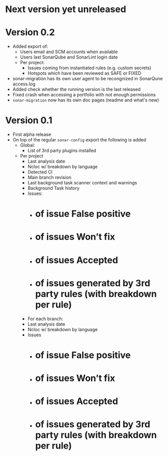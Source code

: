 # Next version yet unreleased

# Version 0.2

- Added export of:
  - Users email and SCM accounts when available
  - Users last SonarQube and SonarLint login date
  - Per project:
    - Issues coming from instantiated rules (e.g. custom secrets)
    - Hotspots which have been reviewed as SAFE or FIXED
- sonar-migration has its own user agent to be recongnized in SonarQune access.log
- Added check whether the running version is the last released
- Fixed crash when accessing a portfolio with not enough permissions
- `sonar-migration` now has its own doc pages (readme and what's new)

# Version 0.1

- First alpha release
- On top of the regular `sonar-config` export the following is added
  - Global:
    - List of 3rd party plugins installed
  - Per project
    - Last analysis date
    - Ncloc w/ breakdown by language
    - Detected CI
    - Main branch revision
    - Last background task scanner context and warnings
    - Background Task history
    - Issues:
      - # of issue False positive
      - # of issues Won’t fix
      - # of issues Accepted
      - # of issues generated by 3rd party rules (with breakdown per rule)
    - For each branch:
    - Last analysis date
    - Ncloc w/ breakdown by language
    - Issues
      - # of issue False positive
      - # of issues Won’t fix
      - # of issues Accepted
      - # of issues generated by 3rd party rules (with breakdown per rule)
